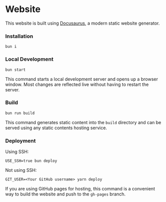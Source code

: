 # Website

This website is built using [Docusaurus](https://docusaurus.io/), a modern static website generator.

### Installation

```
bun i
```

### Local Development

```
bun start
```

This command starts a local development server and opens up a browser window. Most changes are reflected live without having to restart the server.

### Build

```
bun run build
```

This command generates static content into the `build` directory and can be served using any static contents hosting service.

### Deployment

Using SSH:

```
USE_SSH=true bun deploy
```

Not using SSH:

```
GIT_USER=<Your GitHub username> yarn deploy
```

If you are using GitHub pages for hosting, this command is a convenient way to build the website and push to the `gh-pages` branch.
